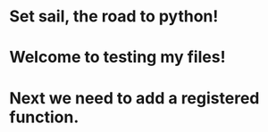 # Set sail, the road to python!
# Welcome to testing my files!
# Next we need to add a registered function.
